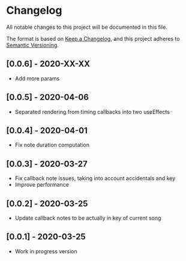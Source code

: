 # Changelog

All notable changes to this project will be documented in this file.

The format is based on [Keep a Changelog](https://keepachangelog.com/en/1.0.0/),
and this project adheres to [Semantic Versioning](https://semver.org/spec/v2.0.0.html).

## [0.0.6] - 2020-XX-XX

- Add more params

## [0.0.5] - 2020-04-06

- Separated rendering from timing callbacks into two useEffects

## [0.0.4] - 2020-04-01

- Fix note duration computation

## [0.0.3] - 2020-03-27

- Fix callback note issues, taking into account accidentals and key
- Improve performance

## [0.0.2] - 2020-03-25

- Update callback notes to be actually in key of current song

## [0.0.1] - 2020-03-25

- Work in progress version
